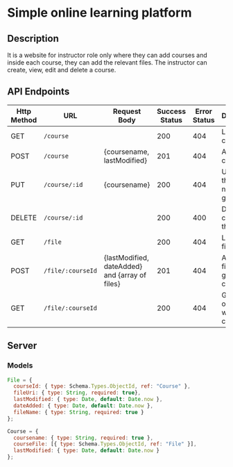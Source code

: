 # Simple online learning platform 

## Description

It is a website for instructor role only where they can add courses and inside each course, they can add the relevant files. The instructor can create, view, edit and delete a course.

## API Endpoints

| Http Method | URL               | Request Body                                   | Success Status | Error Status | Description                                       |
| ----------- | ----------------- | ---------------------------------------------- | -------------- | ------------ | ------------------------------------------------- |
| GET         | `/course`         |                                                | 200            | 404          | Lists all courses                                 |
| POST        | `/course`         | {coursename, lastModified}                     | 201            | 404          | Adds the course                                   |
| PUT         | `/course/:id`     | {coursename}                                   | 200            | 404          | Updates the course name of the given id           |
| DELETE      | `/course/:id`     |                                                | 200            | 400          | Deletes the course of the given id                |
| GET         | `/file`           |                                                | 200            | 404          | Lists all the files                               |
| POST        | `/file/:courseId` | {lastModified, dateAdded} and {array of files} | 201            | 404          | Adds the files for a given course Id              |
| GET         | `/file/:courseId` |                                                | 200            | 404          | Gets the list of all files with a given course Id |

## Server

### Models

```javascript
File = {
  courseId: { type: Schema.Types.ObjectId, ref: "Course" },
  fileUri: { type: String, required: true},
  lastModified: { type: Date, default: Date.now },
  dateAdded: { type: Date, default: Date.now },
  fileName: { type: String, required: true }
};

Course = {
  coursename: { type: String, required: true },
  courseFile: [{ type: Schema.Types.ObjectId, ref: "File" }],
  lastModified: { type: Date, default: Date.now }
};
```
